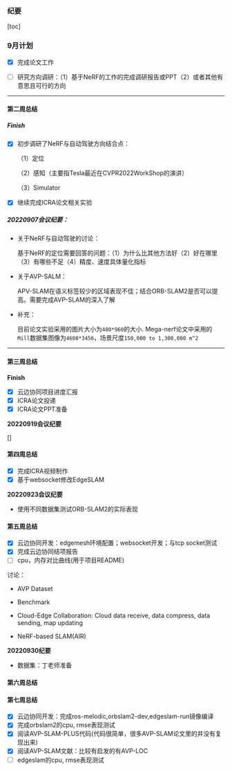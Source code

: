 ### 纪要

[toc]

### 9月计划

- [x] 完成论文工作

- [ ] 研究方向调研：（1）基于NeRF的工作的完成调研报告或PPT（2）或者其他有意思且可行的方向

  

---

#### 第二周总结

##### **Finish**

- [x] 初步调研了NeRF与自动驾驶方向结合点：

  （1）定位

  （2）感知（主要指Tesla最近在CVPR2022WorkShop的演讲）

  （3）Simulator

- [x] 继续完成ICRA论文相关实验

##### 20220907会议纪要：

* 关于NeRF与自动驾驶的讨论：

  基于NeRF的定位需要回答的问题：（1）为什么比其他方法好（2）好在哪里（3）有哪些不足（4）精度、速度具体量化指标

* 关于AVP-SALM：

  APV-SLAM在语义标签较少的区域表现不佳；结合ORB-SLAM2是否可以提高。需要完成AVP-SLAM的深入了解

* 补充：

  目前论文实验采用的图片大小为`480*960`的大小. Mega-nerf论文中采用的 `Mill`数据集图像为`4608*3456`，场景尺度`150,000 to 1,300,000 m^2`

------

#### 第三周总结

**Finish**

- [x] 云边协同项目进度汇报
- [x] ICRA论文投递
- [x] ICRA论文PPT准备

**20220919会议纪要**

[]

#### 第四周总结

- [x] 完成ICRA视频制作
- [x] 基于websocket修改EdgeSLAM

**20220923会议纪要**

* 使用不同数据集测试ORB-SLAM2的实际表现

#### 第五周总结

- [x] 云边协同开发：edgemesh环境配置；websocket开发；与tcp socket测试
- [x] 完成云边协同结项报告
- [ ] cpu，内存对比曲线(用于项目README)

讨论：

* AVP Dataset
* Benchmark
* Cloud-Edge Collaboration: Cloud  data receive, data compress, data sending, map updating

* NeRF-based SLAM(AIR)

**20220930纪要**

* 数据集：丁老师准备


#### 第六周总结


#### 第七周总结
- [x] 云边协同开发：完成ros-melodic,orbslam2-dev,edgeslam-run镜像编译
- [x] 完成orbslam2的cpu, rmse表现测试
- [x] 阅读AVP-SLAM-PLUS代码(代码很简单，很多AVP-SLAM论文里的并没有复现出来)
- [x] 阅读AVP-SLAM文献：比较有启发的有AVP-LOC
- [ ] edgeslam的cpu, rmse表现测试
